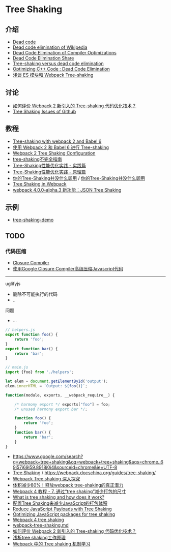 # Tree Shaking


## 介绍

- [Dead code](https://en.wikipedia.org/wiki/Dead_code)
- [Dead code elimination of Wikipedia](https://en.wikipedia.org/wiki/Dead_code_elimination)
- [Dead Code Elimination of Compiler Optimizations](http://compileroptimizations.com/category/dead_code_elimination.htm)
- [Dead Code Elimination Share](https://www.slideshare.net/samiul11/dead-code-elimination)
- [Tree-shaking versus dead code elimination](https://medium.com/@Rich_Harris/tree-shaking-versus-dead-code-elimination-d3765df85c80#.1ndfj9dqd)
- [Optimizing C++ Code : Dead Code Elimination](https://devblogs.microsoft.com/cppblog/optimizing-c-code-dead-code-elimination/)
- [浅谈 ES 模块和 Webpack Tree-shaking](https://zhuanlan.zhihu.com/p/43844419)

## 讨论

- [如何评价 Webpack 2 新引入的 Tree-shaking 代码优化技术？](https://www.zhihu.com/question/41922432)
- [Tree Shaking Issues of Github](https://github.com/webpack/webpack/search?p=1&q=tree+shaking&type=Issues&utf8=✓)

## 教程

- [Tree-shaking with webpack 2 and Babel 6](https://2ality.com/2015/12/webpack-tree-shaking.html)
- [使用 Webpack 2 和 Babel 6 进行 Tree-shaking](http://zjy.name/archives/webpack-tree-shaking.html)
- [Webpack 2 Tree Shaking Configuration](https://medium.com/modus-create-front-end-development/webpack-2-tree-shaking-configuration-9f1de90f3233#.1se0q7hjr)
- [tree-shaking不完全指南](https://zhuanlan.zhihu.com/p/33154109)
- [Tree-Shaking性能优化实践 - 实践篇](https://zhuanlan.zhihu.com/p/32581195)
- [Tree-Shaking性能优化实践 - 原理篇](https://zhuanlan.zhihu.com/p/32554436)
- [你的Tree-Shaking并没什么卵用](https://zhuanlan.zhihu.com/p/32831172) / [你的Tree-Shaking并没什么卵用](https://juejin.im/post/5a5652d8f265da3e497ff3de)
- [Tree Shaking in Webpack](https://zhuanlan.zhihu.com/p/41997654)
- [webpack 4.0.0-alpha.3 新功能：JSON Tree Shaking](https://zhuanlan.zhihu.com/p/32691352)

## 示例

- [tree-shaking-demo](https://github.com/rauschma/tree-shaking-demo)

## TODO

### 代码压缩

- [Closure Compiler](https://developers.google.com/closure/compiler)
- [使用Google Closure Compiler高级压缩Javascript代码](https://segmentfault.com/a/1190000002575760)

---

uglifyjs

- 删除不可能执行的代码
- ..

问题

- ...



```javascript
// helpers.js
export function foo() {
    return 'foo';
}
export function bar() {
    return 'bar';
}

// main.js
import {foo} from './helpers';

let elem = document.getElementById('output');
elem.innerHTML = `Output: ${foo()}`;
```

```javascript
function(module, exports, __webpack_require__) {

    /* harmony export */ exports["foo"] = foo;
    /* unused harmony export bar */;

    function foo() {
        return 'foo';
    }
    function bar() {
        return 'bar';
    }
}
```


- https://www.google.com/search?q=webpack+tree+shaking&oq=webpack+tree+shaking&aqs=chrome..69i57j69i59.8918j0j4&sourceid=chrome&ie=UTF-8
- [Tree Shaking](https://webpack.js.org/guides/tree-shaking/) / https://webpack.docschina.org/guides/tree-shaking/
- [Webpack Tree shaking 深入探究](https://juejin.im/post/5bb8ef58f265da0a972e3434)
- [体积减少80%！释放webpack tree-shaking的真正潜力](https://juejin.im/post/5b8ce49df265da438151b468)
- [Webpack 4 教程 - 7. 通过“tree shaking”减少打包的尺寸](https://segmentfault.com/a/1190000016767989)
- [What is tree shaking and how does it work?](https://bitsofco.de/what-is-tree-shaking/)
- [配置Tree Shaking来减少JavaScript的打包体积](https://blog.fundebug.com/2018/08/15/reduce-js-payload-with-tree-shaking/)
- [Reduce JavaScript Payloads with Tree Shaking](https://developers.google.com/web/fundamentals/performance/optimizing-javascript/tree-shaking/)
- [Optimizing JavaScript packages for tree shaking](https://madewithlove.be/optimizing-javascript-packages-for-tree-shaking/)
- [Webpack 4 tree shaking](https://wanago.io/2018/08/13/webpack-4-course-part-seven-decreasing-the-bundle-size-with-tree-shaking/)
- [webpack-tree-shaking.md](https://github.com/FormidableLabs/formidable-playbook/blob/master/docs/frontend/webpack-tree-shaking.md)
- [如何评价 Webpack 2 新引入的 Tree-shaking 代码优化技术？](https://www.zhihu.com/question/41922432)
- [浅析tree shaking工作原理](https://twindy.org/qian-xi-tree-shakinggong-zuo-yuan-li/)
- [Webpack 中的 Tree shaking 机制学习](https://mmear.github.io/2019/04/15/Tree-shaking-in-Webpack/)
